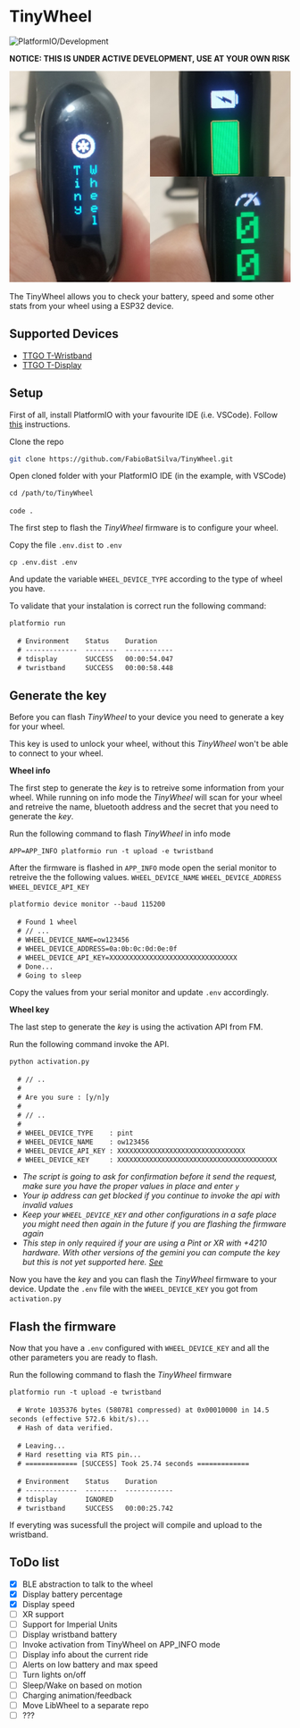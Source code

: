 # TinyWheel
![PlatformIO/Development](https://github.com/FabioBatSilva/TinyWheel/workflows/PlatformIO/badge.svg?branch=development)


**NOTICE: THIS IS UNDER ACTIVE DEVELOPMENT, USE AT YOUR OWN RISK**

![image](images/pinmap.png)

The TinyWheel allows you to check your battery, speed and some other stats from your wheel using a ESP32 device.

## Supported Devices
- [TTGO T-Wristband](https://www.aliexpress.com/item/4000527495064.html)
- [TTGO T-Display](https://www.aliexpress.com/item/33048962331.html)

## Setup

First of all, install PlatformIO with your favourite IDE (i.e. VSCode).
Follow [this](https://platformio.org/platformio-ide) instructions.

Clone the repo

```sh
git clone https://github.com/FabioBatSilva/TinyWheel.git
```

Open cloned folder with your PlatformIO IDE (in the example, with VSCode)

```shell
cd /path/to/TinyWheel

code .
```

The first step to flash the *TinyWheel* firmware is to configure your wheel.

Copy the file `.env.dist` to `.env`
```shell
cp .env.dist .env
```
And update the variable `WHEEL_DEVICE_TYPE` according to the type of wheel you have.


To validate that your instalation is correct run the following command:
```shell
platformio run

  # Environment    Status    Duration
  # -------------  --------  ------------
  # tdisplay       SUCCESS   00:00:54.047
  # twristband     SUCCESS   00:00:58.448
```

## Generate the key

Before you can flash *TinyWheel* to your device you need to generate a key for your wheel.

This key is used to unlock your wheel, without this *TinyWheel* won't be able to connect to your wheel.

**Wheel info**

The first step to generate the *key* is to retreive some information from your wheel.
While running on info mode the *TinyWheel* will scan for your wheel and retreive the name, bluetooth address and the secret that you need to generate the *key*.

Run the following command to flash *TinyWheel* in info mode

```shell
APP=APP_INFO platformio run -t upload -e twristband
```

After the firmware is flashed in `APP_INFO` mode open the serial monitor to retreive the the following values.
`WHEEL_DEVICE_NAME`
`WHEEL_DEVICE_ADDRESS`
`WHEEL_DEVICE_API_KEY`

```shell
platformio device monitor --baud 115200

  # Found 1 wheel
  # // ...
  # WHEEL_DEVICE_NAME=ow123456
  # WHEEL_DEVICE_ADDRESS=0a:0b:0c:0d:0e:0f
  # WHEEL_DEVICE_API_KEY=XXXXXXXXXXXXXXXXXXXXXXXXXXXXXXXX
  # Done...
  # Going to sleep
```
Copy the values from your serial monitor and update `.env` accordingly.

**Wheel key**

The last step to generate the *key* is using the activation API from FM.

Run the following command invoke the API.
```shell
python activation.py

  # // ..
  #
  # Are you sure : [y/n]y
  #
  # // ..
  #
  # WHEEL_DEVICE_TYPE    : pint
  # WHEEL_DEVICE_NAME    : ow123456
  # WHEEL_DEVICE_API_KEY : XXXXXXXXXXXXXXXXXXXXXXXXXXXXXXXX
  # WHEEL_DEVICE_KEY     : XXXXXXXXXXXXXXXXXXXXXXXXXXXXXXXXXXXXXXXX
```
- _The script is going to ask for confirmation before it send the request, make sure you have the proper values in place and enter `y`_
- _Your ip address can get blocked if you continue to invoke the api with invalid values_
- _Keep your `WHEEL_DEVICE_KEY` and other configurations in a safe place you might need then again in the future if you are flashing the firmware again_
- _This step in only required if your are using a Pint or XR with +4210 hardware. With other versions of the gemini you can compute the key but this is not yet supported here. [See](https://github.com/TomasHubelbauer/onewheel-web-bluetooth#how-does-the-unlock-flow-go)_

Now you have the *key* and you can flash the *TinyWheel* firmware to your device.
Update the `.env` file with the `WHEEL_DEVICE_KEY` you got from `activation.py`


## Flash the firmware

Now that you have a `.env` configured with `WHEEL_DEVICE_KEY` and all the other parameters you are ready to flash.

Run the following command to flash the *TinyWheel* firmware

```shell
platformio run -t upload -e twristband

  # Wrote 1035376 bytes (580781 compressed) at 0x00010000 in 14.5 seconds (effective 572.6 kbit/s)...
  # Hash of data verified.

  # Leaving...
  # Hard resetting via RTS pin...
  # ============= [SUCCESS] Took 25.74 seconds =============

  # Environment    Status    Duration
  # -------------  --------  ------------
  # tdisplay       IGNORED
  # twristband     SUCCESS   00:00:25.742
```

If everyting was sucessfull the project will compile and upload to the wristband.


## ToDo list

- [x] BLE abstraction to talk to the wheel
- [x] Display battery percentage
- [x] Display speed
- [ ] XR support
- [ ] Support for Imperial Units
- [ ] Display wristband battery
- [ ] Invoke activation from TinyWheel on APP_INFO mode
- [ ] Display info about the current ride
- [ ] Alerts on low battery and max speed
- [ ] Turn lights on/off
- [ ] Sleep/Wake on based on motion
- [ ] Charging animation/feedback
- [ ] Move LibWheel to a separate repo
- [ ] ???
